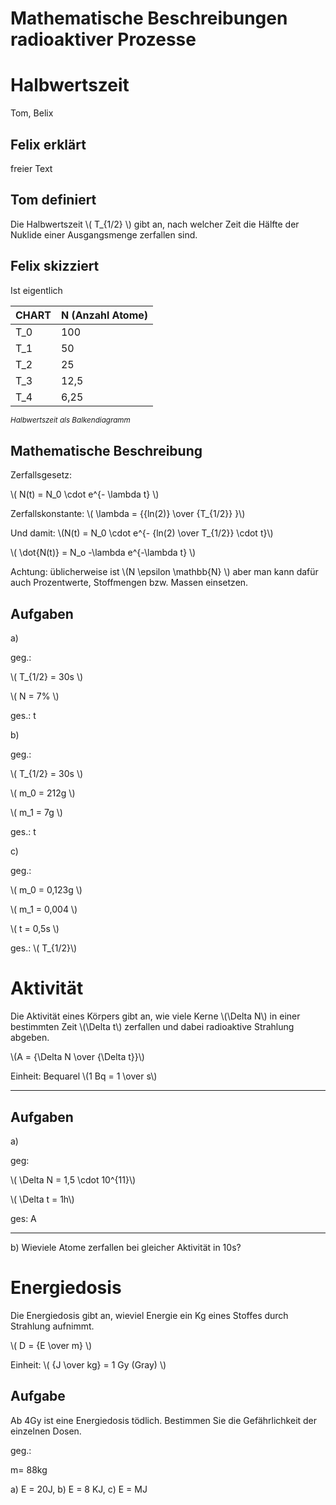 Mathematische Beschreibungen radioaktiver Prozesse
===================================================

# Halbwertszeit

Tom, Belix

## Felix erklärt

freier Text

## Tom definiert

Die Halbwertszeit \\( T_{1/2} \\) gibt an, nach welcher Zeit die Hälfte der Nuklide einer Ausgangsmenge zerfallen sind.

## Felix skizziert

Ist eigentlich

CHART | N (Anzahl Atome) 
------|-------
T_0   | 100   
T_1   | 50    
T_2   | 25
T_3   | 12,5
T_4   | 6,25        

*<sup>Halbwertszeit als Balkendiagramm</sup>*

## Mathematische Beschreibung


Zerfallsgesetz: 

\\( N(t) = N_0 \cdot e^{- \lambda t} \\)

Zerfallskonstante: \\( \lambda = {{ln(2)} \over {T_{1/2}} }\\)

Und damit: \\(N(t) = N_0 \cdot e^{- {ln(2) \over T_{1/2}} \cdot t}\\)

\\( \dot{N(t)} = N_o -\lambda e^{-\lambda t} \\)

Achtung: üblicherweise ist \\(N \epsilon \mathbb{N} \\) aber man kann dafür auch Prozentwerte, Stoffmengen bzw. Massen einsetzen.

## Aufgaben

a)

geg.:

\\( T_{1/2} = 30s \\)

\\( N = 7% \\)

ges.: t

b)

geg.:

\\( T_{1/2} = 30s \\)

\\( m_0 = 212g \\)

\\( m_1 = 7g \\)

ges.: t

c)

geg.:

\\( m_0 = 0,123g \\)

\\( m_1 = 0,004 \\)

\\( t = 0,5s \\)

ges.: \\( T_{1/2}\\)

# Aktivität

Die Aktivität eines Körpers gibt an, wie viele Kerne \\(\Delta N\\) in einer bestimmten Zeit \\(\Delta t\\) zerfallen und dabei radioaktive Strahlung abgeben.

\\(A = {\Delta N \over {\Delta t}}\\)

Einheit: Bequarel \\(1 Bq = 1 \over s\\)

---

## Aufgaben

a)

geg: 

\\( \Delta N = 1,5 \cdot 10^{11}\\)

\\( \Delta t = 1h\\)

ges: A

---

b) Wieviele Atome zerfallen bei gleicher Aktivität in 10s?


# Energiedosis

Die Energiedosis gibt an, wieviel Energie ein Kg eines Stoffes durch Strahlung aufnimmt.

\\( D = {E \over m} \\)

Einheit: \\( {J \over kg} = 1 Gy (Gray) \\)

## Aufgabe

Ab 4Gy ist eine Energiedosis tödlich. Bestimmen Sie die Gefährlichkeit der einzelnen Dosen.

geg.:

m= 88kg

a) E = 20J, b) E = 8 KJ, c) E = MJ